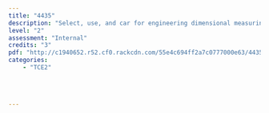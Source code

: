 ```yaml
---
title: "4435"
description: "Select, use, and car for engineering dimensional measuring equipment"
level: "2"
assessment: "Internal"
credits: "3"
pdf: "http://c1940652.r52.cf0.rackcdn.com/55e4c694ff2a7c0777000e63/4435.pdf"
categories:
    - "TCE2"
    
    
    
    
---
```

